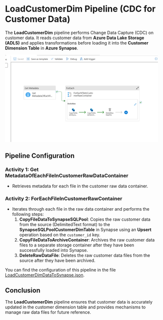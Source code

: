 # LoadCustomerDim Pipeline (CDC for Customer Data)

The **LoadCustomerDim** pipeline performs Change Data Capture (CDC) on customer data. It reads customer data from **Azure Data Lake Storage (ADLS)** and applies transformations before loading it into the **Customer Dimension Table** in **Azure Synapse**.

![LoadCustomerDim](../assets/images/load_customer_dim_pipeline.png)

## **Pipeline Configuration**

### **Activity 1: Get MetadataOfEachFileInCustomerRawDataContainer**

- Retrieves metadata for each file in the customer raw data container.

### **Activity 2: ForEachFileInCustomerRawContainer**

- Iterates through each file in the raw data container and performs the following steps:
    1. **CopyFileDataToSynapseSQLPool**: Copies the raw customer data from the source (DelimitedText format) to the **SynapseSQLPoolCustomerDimTable** in Synapse using an **Upsert** operation based on the `customer_id` key.
    2. **CopyFileDataToArchiveContainer**: Archives the raw customer data files to a separate storage container after they have been successfully loaded into Synapse.
    3. **DeleteRawDataFile**: Deletes the raw customer data files from the source after they have been archived.

You can find the configuration of this pipeline in the file [LoadCustomerDimDataToSynapse.json](../pipelines/LoadCustomerDimDataToSynapse.json).

## **Conclusion**

The **LoadCustomerDim** pipeline ensures that customer data is accurately updated in the customer dimension table and provides mechanisms to manage raw data files for future reference.
